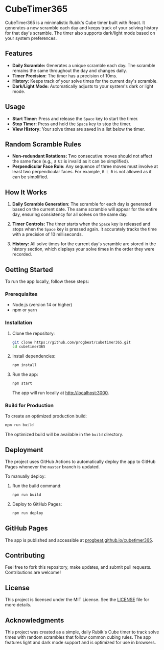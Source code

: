 # CubeTimer365

CubeTimer365 is a minimalistic Rubik's Cube timer built with React. It generates a new scramble each day and keeps track of your solving history for that day's scramble. The timer also supports dark/light mode based on your system preferences.

## Features

- **Daily Scramble:** Generates a unique scramble each day. The scramble remains the same throughout the day and changes daily.
- **Timer Precision:** The timer has a precision of 10ms.
- **History:** Keeps track of your solve times for the current day's scramble.
- **Dark/Light Mode:** Automatically adjusts to your system's dark or light mode.

## Usage

- **Start Timer:** Press and release the `Space` key to start the timer.
- **Stop Timer:** Press and hold the `Space` key to stop the timer.
- **View History:** Your solve times are saved in a list below the timer.

## Random Scramble Rules

- **Non-redundant Rotations:** Two consecutive moves should not affect the same face (e.g., `U U2` is invalid as it can be simplified).
- **Perpendicular Face Rule:** Any sequence of three moves must involve at least two perpendicular faces. For example, `R L R` is not allowed as it can be simplified.

## How It Works

1. **Daily Scramble Generation:**
   The scramble for each day is generated based on the current date. The same scramble will appear for the entire day, ensuring consistency for all solves on the same day.

2. **Timer Controls:**
   The timer starts when the `Space` key is released and stops when the `Space` key is pressed again. It accurately tracks the time with a precision of 10 milliseconds.

3. **History:**
   All solve times for the current day's scramble are stored in the history section, which displays your solve times in the order they were recorded.

## Getting Started

To run the app locally, follow these steps:

### Prerequisites

- Node.js (version 14 or higher)
- npm or yarn

### Installation

1. Clone the repository:
   ```bash
   git clone https://github.com/progbeat/cubetimer365.git
   cd cubetimer365
   ```

2. Install dependencies:
   ```bash
   npm install
   ```

3. Run the app:
   ```bash
   npm start
   ```

   The app will run locally at [http://localhost:3000](http://localhost:3000).

### Build for Production

To create an optimized production build:

```bash
npm run build
```

The optimized build will be available in the `build` directory.

## Deployment

The project uses GitHub Actions to automatically deploy the app to GitHub Pages whenever the `master` branch is updated.

To manually deploy:

1. Run the build command:
   ```bash
   npm run build
   ```

2. Deploy to GitHub Pages:
   ```bash
   npm run deploy
   ```

## GitHub Pages

The app is published and accessible at [progbeat.github.io/cubetimer365](https://progbeat.github.io/cubetimer365/).

## Contributing

Feel free to fork this repository, make updates, and submit pull requests. Contributions are welcome!

## License

This project is licensed under the MIT License. See the [LICENSE](LICENSE) file for more details.

## Acknowledgments

This project was created as a simple, daily Rubik's Cube timer to track solve times with random scrambles that follow common cubing rules. The app features light and dark mode support and is optimized for use in browsers.
